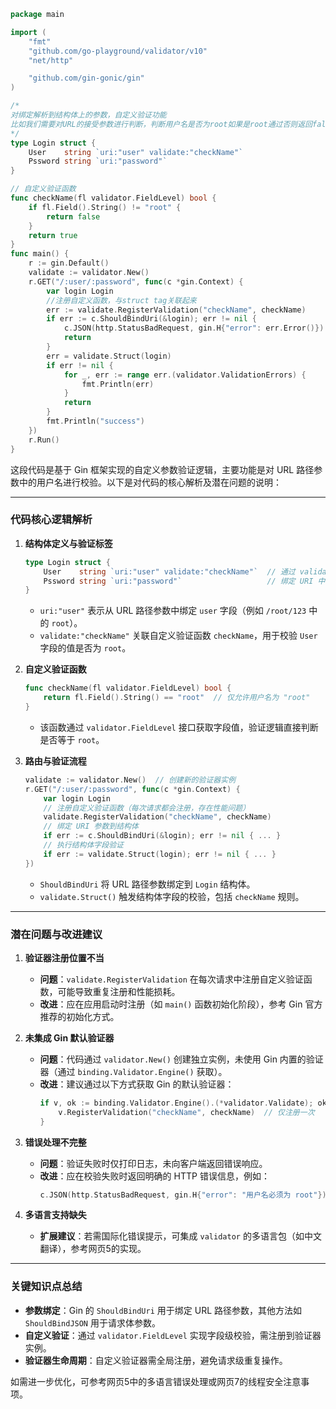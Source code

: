 

```go
package main

import (
	"fmt"
	"github.com/go-playground/validator/v10"
	"net/http"

	"github.com/gin-gonic/gin"
)

/*
对绑定解析到结构体上的参数，自定义验证功能
比如我们需要对URL的接受参数进行判断，判断用户名是否为root如果是root通过否则返回false
*/
type Login struct {
	User    string `uri:"user" validate:"checkName"`
	Pssword string `uri:"password"`
}

// 自定义验证函数
func checkName(fl validator.FieldLevel) bool {
	if fl.Field().String() != "root" {
		return false
	}
	return true
}
func main() {
	r := gin.Default()
	validate := validator.New()
	r.GET("/:user/:password", func(c *gin.Context) {
		var login Login
		//注册自定义函数，与struct tag关联起来
		err := validate.RegisterValidation("checkName", checkName)
		if err := c.ShouldBindUri(&login); err != nil {
			c.JSON(http.StatusBadRequest, gin.H{"error": err.Error()})
			return
		}
		err = validate.Struct(login)
		if err != nil {
			for _, err := range err.(validator.ValidationErrors) {
				fmt.Println(err)
			}
			return
		}
		fmt.Println("success")
	})
	r.Run()
}

```





这段代码是基于 Gin 框架实现的自定义参数验证逻辑，主要功能是对 URL 路径参数中的用户名进行校验。以下是对代码的核心解析及潜在问题的说明：

---

### **代码核心逻辑解析**
1. **结构体定义与验证标签**
   ```go
   type Login struct {
       User    string `uri:"user" validate:"checkName"`  // 通过 validate 标签调用自定义验证函数
       Pssword string `uri:"password"`                   // 绑定 URI 中的 password 参数
   }
   ```
    - `uri:"user"` 表示从 URL 路径参数中绑定 `user` 字段（例如 `/root/123` 中的 `root`）。
    - `validate:"checkName"` 关联自定义验证函数 `checkName`，用于校验 `User` 字段的值是否为 `root`。

2. **自定义验证函数**
   ```go
   func checkName(fl validator.FieldLevel) bool {
       return fl.Field().String() == "root"  // 仅允许用户名为 "root"
   }
   ```
    - 该函数通过 `validator.FieldLevel` 接口获取字段值，验证逻辑直接判断是否等于 `root`。

3. **路由与验证流程**
   ```go
   validate := validator.New()  // 创建新的验证器实例
   r.GET("/:user/:password", func(c *gin.Context) {
       var login Login
       // 注册自定义验证函数（每次请求都会注册，存在性能问题）
       validate.RegisterValidation("checkName", checkName)
       // 绑定 URI 参数到结构体
       if err := c.ShouldBindUri(&login); err != nil { ... }
       // 执行结构体字段验证
       if err := validate.Struct(login); err != nil { ... }
   })
   ```
    - `ShouldBindUri` 将 URL 路径参数绑定到 `Login` 结构体。
    - `validate.Struct()` 触发结构体字段的校验，包括 `checkName` 规则。

---

### **潜在问题与改进建议**
1. **验证器注册位置不当**
    - **问题**：`validate.RegisterValidation` 在每次请求中注册自定义验证函数，可能导致重复注册和性能损耗。
    - **改进**：应在应用启动时注册（如 `main()` 函数初始化阶段），参考 Gin 官方推荐的初始化方式。

2. **未集成 Gin 默认验证器**
    - **问题**：代码通过 `validator.New()` 创建独立实例，未使用 Gin 内置的验证器（通过 `binding.Validator.Engine()` 获取）。
    - **改进**：建议通过以下方式获取 Gin 的默认验证器：
      ```go
      if v, ok := binding.Validator.Engine().(*validator.Validate); ok {
          v.RegisterValidation("checkName", checkName)  // 仅注册一次
      }
      ```

3. **错误处理不完整**
    - **问题**：验证失败时仅打印日志，未向客户端返回错误响应。
    - **改进**：应在校验失败时返回明确的 HTTP 错误信息，例如：
      ```go
      c.JSON(http.StatusBadRequest, gin.H{"error": "用户名必须为 root"})
      ```

4. **多语言支持缺失**
    - **扩展建议**：若需国际化错误提示，可集成 `validator` 的多语言包（如中文翻译），参考网页5的实现。

---

### **关键知识点总结**
- **参数绑定**：Gin 的 `ShouldBindUri` 用于绑定 URL 路径参数，其他方法如 `ShouldBindJSON` 用于请求体参数。
- **自定义验证**：通过 `validator.FieldLevel` 实现字段级校验，需注册到验证器实例。
- **验证器生命周期**：自定义验证器需全局注册，避免请求级重复操作。

如需进一步优化，可参考网页5中的多语言错误处理或网页7的线程安全注意事项。



